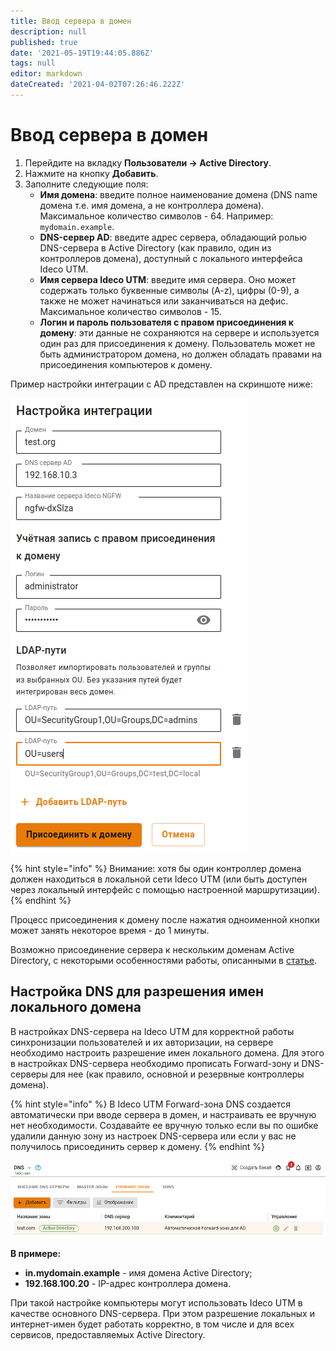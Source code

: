 ```yaml
---
title: Ввод сервера в домен
description: null
published: true
date: '2021-05-19T19:44:05.886Z'
tags: null
editor: markdown
dateCreated: '2021-04-02T07:26:46.222Z'
---
```


# Ввод сервера в домен

1. Перейдите на вкладку **Пользователи -&gt; Active Directory**.
2. Нажмите на кнопку **Добавить**.
3. Заполните следующие поля:
   * **Имя домена**: введите полное наименование домена \(DNS name домена т.е. имя домена, а не контроллера домена\). Максимальное количество символов - 64. Например: `mydomain.example`.
   * **DNS-сервер AD**: введите адрес сервера, обладающий ролью DNS-сервера в Active Directory \(как правило, один из контроллеров домена\), доступный с локального интерфейса Ideco UTM.
   * **Имя сервера Ideco UTM**: введите имя сервера. Оно может содержать только буквенные символы \(A-z\), цифры \(0-9\), а также не может начинаться или заканчиваться на дефис. Максимальное количество символов - 15.
   * **Логин и пароль пользователя с правом присоединения к домену**: эти данные не сохраняются на сервере и используется один раз для присоединения к домену. Пользователь может не быть администратором домена, но должен обладать правами на присоединения компьютеров к домену.

Пример настройки интеграции с AD представлен на скриншоте ниже:

![](/.gitbook/assets/added-ad.png)

{% hint style="info" %}
Внимание: хотя бы один контроллер домена должен находиться в локальной сети Ideco UTM \(или быть доступен через локальный интерфейс с помощью настроенной маршрутизации\).
{% endhint %}

Процесс присоединения к домену после нажатия одноименной кнопки может занять некоторое время - до 1 минуты.

Возможно присоединение сервера к нескольким доменам Active Directory, с некоторыми особенностями работы, описанными в [статье](./).

## Настройка DNS для разрешения имен локального домена

В настройках DNS-сервера на Ideco UTM для корректной работы синхронизации пользователей и их авторизации, на сервере необходимо настроить разрешение имен локального домена. Для этого в настройках DNS-сервера необходимо прописать Forward-зону и DNS-серверы для нее \(как правило, основной и резервные контроллеры домена\).

{% hint style="info" %}
В Ideco UTM Forward-зона DNS создается автоматически при вводе сервера в домен, и настраивать ее вручную нет необходимости. Создавайте ее вручную только если вы по ошибке удалили данную зону из настроек DNS-сервера или если у вас не получилось присоединить сервер к домену.
{% endhint %}

![](/.gitbook/assets/dns.png)

**В примере:**

* **in.mydomain.example** - имя домена Active Directory;
* **192.168.100.20** - IP-адрес контроллера домена.

При такой настройке компьютеры могут использовать Ideco UTM в качестве основного DNS-сервера. При этом разрешение локальных и интернет-имен будет работать корректно, в том числе и для всех сервисов, предоставляемых Active Directory.

